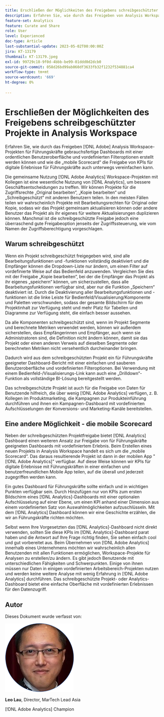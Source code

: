 ```yaml
---
title: Erschließen der Möglichkeiten des Freigebens schreibgeschützter Projekte in Analysis Workspace
description: Erfahren Sie, wie durch das Freigeben von Analysis Workspace-Projekten für Führungskräfte gebrauchsfertige Dashboards mit einer ordentlichen Benutzeroberfläche und vordefinierten Filteroptionen erstellt werden können und wie die „mobile Scorecard“ die Freigabe von KPIs für digitale Erlebnisse für Führungskräfte auch unterwegs vereinfachen kann.
feature-set: Analytics
feature: Curate and Share
role: User
level: Experienced
doc-type: Article
last-substantial-update: 2023-05-02T00:00:00Z
jira: KT-13179
thumbnail: KT-13179.jpeg
exl-id: 99729c18-9f0d-4bbb-be99-01ddd0d2dcb0
source-git-commit: 058d26bd99ab060df3633fb32f1232f534881ca4
workflow-type: tm+mt
source-wordcount: '669'
ht-degree: 0%

---
```


# Erschließen der Möglichkeiten des Freigebens schreibgeschützter Projekte in Analysis Workspace

Erfahren Sie, wie durch das Freigeben [!DNL Adobe] Analysis Workspace-Projekten für Führungskräfte gebrauchsfertige Dashboards mit einer ordentlichen Benutzeroberfläche und vordefinierten Filteroptionen erstellt werden können und wie die „mobile Scorecard“ die Freigabe von KPIs für digitale Erlebnisse für Führungskräfte auch unterwegs vereinfachen kann.

Die gemeinsame Nutzung [!DNL Adobe Analytics] Workspace-Projekten mit Kollegen ist eine wesentliche Nutzung von [!DNL Analytics], um bessere Geschäftsentscheidungen zu treffen. Wir können Projekte für die Zugriffsrechte „Original bearbeiten“, „Kopie bearbeiten“ und „Schreibgeschützt“ mit anderen Benutzern teilen. In den meisten Fällen teilen wir wahrscheinlich Projekte mit Bearbeitungsrechten für Original oder Kopie, sodass wir das Projekt gemeinsam aktualisieren können oder andere Benutzer das Projekt als ihr eigenes für weitere Aktualisierungen duplizieren können. Manchmal ist die schreibgeschützte Freigabe jedoch eine überraschend gute Freigabeoption jenseits der Zugriffssteuerung, wie vom Namen der Zugriffsberechtigung vorgeschlagen.

## Warum schreibgeschützt

Wenn ein Projekt schreibgeschützt freigegeben wird, sind alle Bearbeitungsfunktionen und -funktionen vollständig deaktiviert und die Empfänger können die Dropdown-Liste nur ändern, um einen Filter auf vordefinierte Weise auf das Bedienfeld anzuwenden. Vergleichen Sie dies mit der Freigabe „Kopie bearbeiten“, bei der die Empfänger das Projekt als ihr eigenes „speichern“ können, um sicherzustellen, dass alle Bearbeitungsfunktionen verfügbar sind, aber nur die Funktion „Speichern“ deaktiviert ist. Durch die Deaktivierung aller Bearbeitungsfunktionen und -funktionen ist die linke Leiste für Bedienfeld/Visualisierung/Komponente und Paletten verschwunden, sodass der gesamte Bildschirm für den Projektinhalt zur Verfügung steht und mehr Platz für Tabellen und Diagramme zur Verfügung steht, die einfach besser aussehen.

Da alle Komponenten schreibgeschützt sind, wenn im Projekt Segmente und berechnete Metriken verwendet werden, können wir außerdem sicherstellen, dass Empfängerinnen und Empfänger, auch wenn sie Administratoren sind, die Definition nicht ändern können, damit sie das Projekt oder einen anderen Verweis auf dieselben Segmente oder berechneten Metriken nicht versehentlich durcheinander bringen.

Dadurch wird aus dem schreibgeschützten Projekt ein für Führungskräfte geeigneter Dashboard-Bericht mit einer einfachen und sauberen Benutzeroberfläche und vordefinierten Filteroptionen. Bei Verwendung mit einem Bedienfeld-/Visualisierungs-Link kann auch eine „Drilldown“-Funktion als vollständige BI-Lösung bereitgestellt werden.

Das schreibgeschützte Projekt ist auch für die Freigabe von Daten für Benutzende hilfreich, die über wenig [!DNL Adobe Analytics] verfügen, z. B. Kollegen im Produktmarketing, die Kampagnen zur Produkteinführung durchführen und ihnen ein Kampagnen-Dashboard mit vordefinierten Aufschlüsselungen der Konversions- und Marketing-Kanäle bereitstellen.

## Eine andere Möglichkeit - die mobile Scorecard

Neben der schreibgeschützten Projektfreigabe bietet [!DNL Analytics] Dashboard einen weiteren Ansatz zur Freigabe von für Führungskräfte geeigneten Dashboards mit vordefiniertem Erlebnis. Beim Erstellen eines neuen Projekts in Analysis Workspace handelt es sich um die „mobile Scorecard“. Das daraus resultierende Projekt ist dann in der mobilen App &quot;[!DNL Adobe Analytics]&quot; verfügbar. Auf diese Weise können wir KPIs für digitale Erlebnisse mit Führungskräften in einer einfachen und benutzerfreundlichen Mobile App teilen, auf die überall und jederzeit zugegriffen werden kann.

Ein gutes Dashboard für Führungskräfte sollte einfach und in wichtigen Punkten verfügbar sein. Durch Hinzufügen nur von KPIs zum ersten Bildschirm eines [!DNL Analytics]-Dashboards mit einer optionalen Aufschlüsselung auf einer Ebene, um einen KPI anhand einer Dimension aus einem vordefinierten Satz von Auswahlmöglichkeiten aufzuschlüsseln. Mit dem [!DNL Analytics] Dashboard können wir eine Geschichte erzählen, die wir an Führungskräfte richten möchten.

Selbst wenn Ihre Vorgesetzten das [!DNL Analytics]-Dashboard nicht direkt verwenden, sollten Sie diese KPIs im [!DNL Analytics]-Dashboard parat haben und die Antwort auf Ihre Frage richtig finden, Sie sehen einfach cool und gut vorbereitet aus.
Beim Übernehmen von [!DNL Adobe Analytics] innerhalb eines Unternehmens möchten wir wahrscheinlich allen Benutzenden mit allen Funktionen ermöglichen, Workspace-Projekte für Analysen zu erstellen/zu ändern. Es gibt jedoch Benutzende mit unterschiedlichen Fähigkeiten und Schwerpunkten. Einige von ihnen müssen nur Daten in einigen vordefinierten Arbeitsbereich-Projekten nutzen und werden keine weitere Analyse mit wenig Erfahrung in [!DNL Adobe Analytics] durchführen. Das schreibgeschützte Projekt- oder Analytics-Dashboard bietet eine einfache Oberfläche mit vordefinierten Erlebnissen für den Datenzugriff.

## Autor

Dieses Dokument wurde verfasst von:

![Leo Lau](assets/leo_headshot.png)

**Leo Lau**, Director, MarTech Lead Asia

[!DNL Adobe Analytics] Champion
